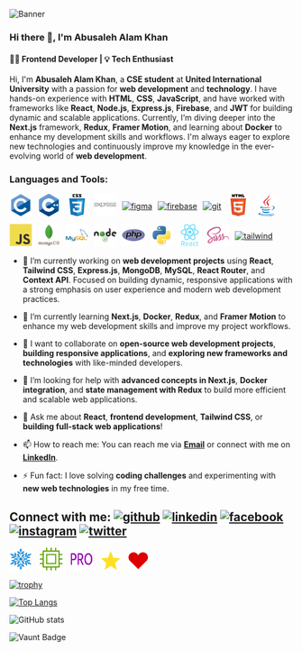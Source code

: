 ![Banner](https://media.licdn.com/dms/image/v2/D4D16AQH8lgftqdRwaQ/profile-displaybackgroundimage-shrink_350_1400/profile-displaybackgroundimage-shrink_350_1400/0/1738746946990?e=1744243200&v=beta&t=6XUEIry4FXELZjbt4MfV0jlqO3Q_p2pdDv-9f-tSBBI)

### Hi there 👋, I'm Abusaleh Alam Khan
#### 👨‍💻 Frontend Developer | 💡 Tech Enthusiast

Hi, I'm **Abusaleh Alam Khan**, a **CSE student** at **United International University** with a passion for **web development** and **technology**. I have hands-on experience with **HTML**, **CSS**, **JavaScript**, and have worked with frameworks like **React**, **Node.js**, **Express.js**, **Firebase**, and **JWT** for building dynamic and scalable applications. Currently, I’m diving deeper into the **Next.js** framework, **Redux**, **Framer Motion**, and learning about **Docker** to enhance my development skills and workflows. I'm always eager to explore new technologies and continuously improve my knowledge in the ever-evolving world of **web development**.


<h3 align="left">Languages and Tools:</h3>
<div align="left" style="display: flex; flex-wrap: wrap; gap: 10px; align-items: center;">
  <a href="https://www.cprogramming.com/" target="_blank" rel="noreferrer"> <img src="https://raw.githubusercontent.com/devicons/devicon/master/icons/c/c-original.svg" alt="c" width="40" height="40"/> </a> 
  <a href="https://www.w3schools.com/cpp/" target="_blank" rel="noreferrer"> <img src="https://raw.githubusercontent.com/devicons/devicon/master/icons/cplusplus/cplusplus-original.svg" alt="cplusplus" width="40" height="40"/> </a> 
  <a href="https://www.w3schools.com/css/" target="_blank" rel="noreferrer"> <img src="https://raw.githubusercontent.com/devicons/devicon/master/icons/css3/css3-original-wordmark.svg" alt="css3" width="40" height="40"/> </a> 
  <a href="https://expressjs.com" target="_blank" rel="noreferrer"> <img src="https://raw.githubusercontent.com/devicons/devicon/master/icons/express/express-original-wordmark.svg" alt="express" width="40" height="40"/> </a> 
  <a href="https://www.figma.com/" target="_blank" rel="noreferrer"> <img src="https://www.vectorlogo.zone/logos/figma/figma-icon.svg" alt="figma" width="40" height="40"/> </a> 
  <a href="https://firebase.google.com/" target="_blank" rel="noreferrer"> <img src="https://www.vectorlogo.zone/logos/firebase/firebase-icon.svg" alt="firebase" width="40" height="40"/> </a> 
  <a href="https://git-scm.com/" target="_blank" rel="noreferrer"> <img src="https://www.vectorlogo.zone/logos/git-scm/git-scm-icon.svg" alt="git" width="40" height="40"/> </a> 
  <a href="https://www.w3.org/html/" target="_blank" rel="noreferrer"> <img src="https://raw.githubusercontent.com/devicons/devicon/master/icons/html5/html5-original-wordmark.svg" alt="html5" width="40" height="40"/> </a> 
  <a href="https://www.java.com" target="_blank" rel="noreferrer"> <img src="https://raw.githubusercontent.com/devicons/devicon/master/icons/java/java-original.svg" alt="java" width="40" height="40"/> </a> 
  <a href="https://developer.mozilla.org/en-US/docs/Web/JavaScript" target="_blank" rel="noreferrer"> <img src="https://raw.githubusercontent.com/devicons/devicon/master/icons/javascript/javascript-original.svg" alt="javascript" width="40" height="40"/> </a> 
  <a href="https://www.mongodb.com/" target="_blank" rel="noreferrer"> <img src="https://raw.githubusercontent.com/devicons/devicon/master/icons/mongodb/mongodb-original-wordmark.svg" alt="mongodb" width="40" height="40"/> </a> 
  <a href="https://www.mysql.com/" target="_blank" rel="noreferrer"> <img src="https://raw.githubusercontent.com/devicons/devicon/master/icons/mysql/mysql-original-wordmark.svg" alt="mysql" width="40" height="40"/> </a> 
  <a href="https://nodejs.org" target="_blank" rel="noreferrer"> <img src="https://raw.githubusercontent.com/devicons/devicon/master/icons/nodejs/nodejs-original-wordmark.svg" alt="nodejs" width="40" height="40"/> </a> 
  <a href="https://www.php.net" target="_blank" rel="noreferrer"> <img src="https://raw.githubusercontent.com/devicons/devicon/master/icons/php/php-original.svg" alt="php" width="40" height="40"/> </a> 
  <a href="https://www.python.org" target="_blank" rel="noreferrer"> <img src="https://raw.githubusercontent.com/devicons/devicon/master/icons/python/python-original.svg" alt="python" width="40" height="40"/> </a> 
  <a href="https://reactjs.org/" target="_blank" rel="noreferrer"> <img src="https://raw.githubusercontent.com/devicons/devicon/master/icons/react/react-original-wordmark.svg" alt="react" width="40" height="40"/> </a> 
  <a href="https://sass-lang.com" target="_blank" rel="noreferrer"> <img src="https://raw.githubusercontent.com/devicons/devicon/master/icons/sass/sass-original.svg" alt="sass" width="40" height="40"/> </a> 
  <a href="https://tailwindcss.com/" target="_blank" rel="noreferrer"> <img src="https://www.vectorlogo.zone/logos/tailwindcss/tailwindcss-icon.svg" alt="tailwind" width="40" height="40"/> </a> 
</div>






- 🔭 I’m currently working on **web development projects** using **React**, **Tailwind CSS**, **Express.js**, **MongoDB**, **MySQL**, **React Router**, and **Context API**. Focused on building dynamic, responsive applications with a strong emphasis on user experience and modern web development practices.
- 🌱 I’m currently learning **Next.js**, **Docker**, **Redux**, and **Framer Motion** to enhance my web development skills and improve my project workflows.
- 👯 I want to collaborate on **open-source web development projects**, **building responsive applications**, and **exploring new frameworks and technologies** with like-minded developers.
- 🤔 I’m looking for help with **advanced concepts in Next.js**, **Docker integration**, and **state management with Redux** to build more efficient and scalable web applications.
- 💬 Ask me about **React**, **frontend development**, **Tailwind CSS**, or **building full-stack web applications**!
- 📫 How to reach me: You can reach me via **[Email](mailto:abusaleh.cse.uiu@gmail.com)**  or connect with me on **[LinkedIn](https://www.linkedin.com/in/abusaleh-alam-khan/)**.

- ⚡ Fun fact: I love solving **coding challenges** and experimenting with **new web technologies** in my free time.




## Connect with me:    [<img src='https://cdn.jsdelivr.net/npm/simple-icons@3.0.1/icons/github.svg' alt='github' height='40'>](https://github.com/abusaleh569857)  [<img src='https://cdn.jsdelivr.net/npm/simple-icons@3.0.1/icons/linkedin.svg' alt='linkedin' height='40'>](https://www.linkedin.com/in/abusaleh-alam-khan/)  [<img src='https://cdn.jsdelivr.net/npm/simple-icons@3.0.1/icons/facebook.svg' alt='facebook' height='40'>](https://www.facebook.com/abusalehalam.khan)  [<img src='https://cdn.jsdelivr.net/npm/simple-icons@3.0.1/icons/instagram.svg' alt='instagram' height='40'>](https://www.instagram.com/abusalehalamkhan/)  [<img src='https://cdn.jsdelivr.net/npm/simple-icons@3.0.1/icons/twitter.svg' alt='twitter' height='40'>](https://twitter.com/Abusaleh_here)  
 

<a href='https://archiveprogram.github.com/'><img src='https://raw.githubusercontent.com/acervenky/animated-github-badges/master/assets/acbadge.gif' width='40' height='40'></a> <a href='https://docs.github.com/en/developers'><img src='https://raw.githubusercontent.com/acervenky/animated-github-badges/master/assets/devbadge.gif' width='40' height='40'></a> <a href='https://github.com/pricing'><img src='https://raw.githubusercontent.com/acervenky/animated-github-badges/master/assets/pro.gif' width='40' height='40'></a> <a href='https://stars.github.com/'><img src='https://raw.githubusercontent.com/acervenky/animated-github-badges/master/assets/starbadge.gif' width='35' height='35'></a> <a href='https://docs.github.com/en/github/supporting-the-open-source-community-with-github-sponsors'><img src='https://raw.githubusercontent.com/acervenky/animated-github-badges/master/assets/sponsorbadge.gif' width='35' height='35'></a> 

[![trophy](https://github-profile-trophy.vercel.app/?username=abusaleh569857)](https://github.com/ryo-ma/github-profile-trophy)

[![Top Langs](https://github-readme-stats.vercel.app/api/top-langs/?username=abusaleh569857)](https://github.com/anuraghazra/github-readme-stats)

![GitHub stats](https://github-readme-stats.vercel.app/api?username=abusaleh569857&show_icons=true)  

![Vaunt Badge](https://api.vaunt.dev/v1/github/entities/abusaleh569857/contributions?format=svg&private=false)  








 













  
  



